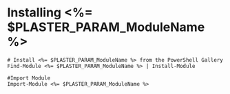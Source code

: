 # Installing <%= $PLASTER_PARAM_ModuleName %>

    # Install <%= $PLASTER_PARAM_ModuleName %> from the PowerShell Gallery
    Find-Module <%= $PLASTER_PARAM_ModuleName %> | Install-Module

    #Import Module
    Import-Module <%= $PLASTER_PARAM_ModuleName %>
